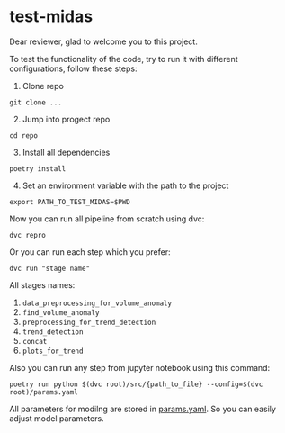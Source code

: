 # test-midas

Dear reviewer, glad to welcome you to this project.

To test the functionality of the code, try to run it with different configurations, follow these steps:

1. Clone repo 
```
git clone ...
```

2. Jump into progect repo 
```
cd repo
```
3. Install all dependencies 
```
poetry install
```
4. Set an environment variable with the path to the project
```
export PATH_TO_TEST_MIDAS=$PWD
```

Now you can run all pipeline from scratch using dvc: 
```
dvc repro
```

Or you can run each step which you prefer: 
```
dvc run "stage name"
```

All stages names: 

1. `data_preprocessing_for_volume_anomaly`
2. `find_volume_anomaly`
3. `preprocessing_for_trend_detection`
4. `trend_detection`
5. `concat`
6. `plots_for_trend`

Also you can run any step from jupyter notebook using this command:
```
poetry run python $(dvc root)/src/{path_to_file} --config=$(dvc root)/params.yaml
```

All parameters for modilng are stored in [params.yaml](https://github.com/belousm/midas/blob/master/params.yaml). So you can easily adjust model parameters.
